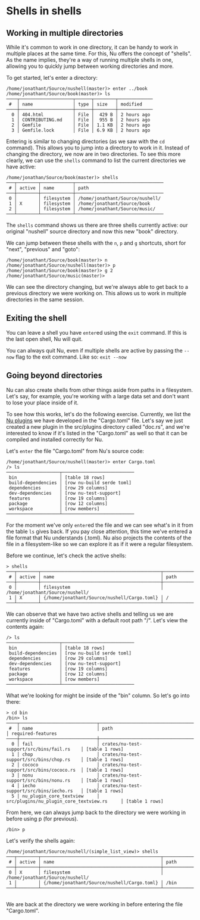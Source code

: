# Shells in shells

## Working in multiple directories

While it's common to work in one directory, it can be handy to work in multiple places at the same time. For this, Nu offers the concept of "shells". As the name implies, they're a way of running multiple shells in one, allowing you to quickly jump between working directories and more.

To get started, let's enter a directory:

```
/home/jonathant/Source/nushell(master)> enter ../book
/home/jonathant/Source/book(master)> ls
────┬────────────────────┬──────┬────────┬─────────────
 #  │ name               │ type │ size   │ modified 
────┼────────────────────┼──────┼────────┼─────────────
  0 │ 404.html           │ File │  429 B │ 2 hours ago 
  1 │ CONTRIBUTING.md    │ File │  955 B │ 2 hours ago 
  2 │ Gemfile            │ File │ 1.1 KB │ 2 hours ago 
  3 │ Gemfile.lock       │ File │ 6.9 KB │ 2 hours ago 
```

Entering is similar to changing directories (as we saw with the `cd` command). This allows you to jump into a directory to work in it. Instead of changing the directory, we now are in two directories. To see this more clearly, we can use the `shells` command to list the current directories we have active:

```
/home/jonathan/Source/book(master)> shells
───┬────────┬────────────┬─────────────────────────────────
 # │ active │ name       │ path
───┼────────┼────────────┼─────────────────────────────────
 0 │        │ filesystem │ /home/jonathant/Source/nushell/
 1 │ X      │ filesystem │ /home/jonathant/Source/book
 2 │        │ filesystem │ /home/jonathant/Source/music/
───┴────────┴────────────┴─────────────────────────────────
```

The `shells` command shows us there are three shells currently active: our original "nushell" source directory and now this new "book" directory.

We can jump between these shells with the `n`, `p` and `g` shortcuts, short for "next", "previous" and "goto":

```
/home/jonathant/Source/book(master)> n
/home/jonathant/Source/nushell(master)> p
/home/jonathant/Source/book(master)> g 2
/home/jonathant/Source/music(master)>
```

We can see the directory changing, but we're always able to get back to a previous directory we were working on. This allows us to work in multiple directories in the same session.

## Exiting the shell

You can leave a shell you have `enter`ed using the `exit` command. If this is the last open shell, Nu will quit.

You can always quit Nu, even if multiple shells are active by passing the `--now` flag to the exit command. Like so: `exit --now`

## Going beyond directories

Nu can also create shells from other things aside from paths in a filesystem. Let's say, for example, you're working with a large data set and don't want to lose your place inside of it.

To see how this works, let's do the following exercise. Currently, we list the [Nu plugins](plugins.md) we have developed in the "Cargo.toml" file. Let's say we just created a new plugin in the src/plugins directory called "doc.rs", and we're interested to know if it's listed in the "Cargo.toml" as well so that it can be compiled and installed correctly for Nu.

Let's `enter` the file "Cargo.toml" from Nu's source code:

```
/home/jonathant/Source/nushell(master)> enter Cargo.toml
/> ls
────────────────────┬───────────────────────────
 bin                │ [table 18 rows] 
 build-dependencies │ [row nu-build serde toml] 
 dependencies       │ [row 29 columns] 
 dev-dependencies   │ [row nu-test-support] 
 features           │ [row 19 columns] 
 package            │ [row 12 columns] 
 workspace          │ [row members] 
────────────────────┴───────────────────────────
```

For the moment we've only `enter`ed the file and we can see what's in it from the table `ls` gives back. If you pay close attention, this time we've entered a file format that Nu understands (.toml). Nu also projects the contents of the file in a filesystem-like so we can explore it as if it were a regular filesystem.

Before we continue, let's check the active shells:

```
> shells
───┬────────┬─────────────────────────────────────────────┬─────────────────────────────────
 # │ active │ name                                        │ path 
───┼────────┼─────────────────────────────────────────────┼─────────────────────────────────
 0 │        │ filesystem                                  │ /home/jonathant/Source/nushell/ 
 1 │ X      │ {/home/jonathant/Source/nushell/Cargo.toml} │ / 
───┴────────┴─────────────────────────────────────────────┴─────────────────────────────────
```

We can observe that we have two active shells and telling us we are currently inside of "Cargo.toml" with a default root path "/". Let's view the contents again:

```
/> ls
────────────────────┬───────────────────────────
 bin                │ [table 18 rows] 
 build-dependencies │ [row nu-build serde toml] 
 dependencies       │ [row 29 columns] 
 dev-dependencies   │ [row nu-test-support] 
 features           │ [row 19 columns] 
 package            │ [row 12 columns] 
 workspace          │ [row members] 
────────────────────┴───────────────────────────
```

What we're looking for might be inside of the "bin" column. So let's go into there:

```
> cd bin
/bin> ls
────┬─────────────────────────────┬────────────────────────────────────────────┬───────────────────
 #  │ name                        │ path                                       │ required-features 
────┼─────────────────────────────┼────────────────────────────────────────────┼───────────────────
  0 │ fail                        │ crates/nu-test-support/src/bins/fail.rs    │ [table 1 rows] 
  1 │ chop                        │ crates/nu-test-support/src/bins/chop.rs    │ [table 1 rows] 
  2 │ cococo                      │ crates/nu-test-support/src/bins/cococo.rs  │ [table 1 rows] 
  3 │ nonu                        │ crates/nu-test-support/src/bins/nonu.rs    │ [table 1 rows] 
  4 │ iecho                       │ crates/nu-test-support/src/bins/iecho.rs   │ [table 1 rows] 
  5 │ nu_plugin_core_textview     │ src/plugins/nu_plugin_core_textview.rs     │ [table 1 rows] 
```

From here, we can always jump back to the directory we were working in before using p (for previous).

```
/bin> p
```

Let's verify the shells again:

```
/home/jonathant/Source/nushell/(simple_list_view)> shells
───┬────────┬─────────────────────────────────────────────┬─────────────────────────────────
 # │ active │ name                                        │ path 
───┼────────┼─────────────────────────────────────────────┼─────────────────────────────────
 0 │ X      │ filesystem                                  │ /home/jonathant/Source/nushell/ 
 1 │        │ {/home/jonathant/Source/nushell/Cargo.toml} │ /bin 
───┴────────┴─────────────────────────────────────────────┴─────────────────────────────────


```

We are back at the directory we were working in before entering the file "Cargo.toml".

